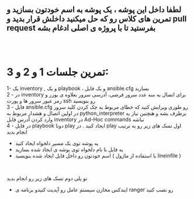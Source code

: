 
<br>
<br>

## لطفا داخل این پوشه ، یک پوشه به اسم خودتون بسازید و تمرین های کلاس رو که حل میکنید داخلش قرار بدید و pull request بفرستید تا با پروژه ی اصلی ادغام بشه 

<br>
<br>

# تمرین جلسات 1 و 2 و 3: 
1-  یک inventory , و یک playbook ، و یک فایل ansible.cfg بسازید 
<br>
2 - در inventory برای اتصال به سه عدد سرور فرضی،  آدرسی سرور  بعلاوه ی یوزر و رمز عبور سرور ها و پورت ssh رو بنویسید 
<br>
3 - فایل ansible.cfg رو طوری ویرایش کنید که خطای مربوط یه چک کردن کلید سرور در اولین اتصال و هشدار مربوط به python_interpreter برطرف بشه و هنچنین نیاز به وارد کردن آدرس فایل inventory در Ad-Hoc commands نباشه 
<br>
4 - در فایل playbook دوتا play ایجاد کنید . در play اول تسک های زیر رو به ترتیب انجام بدید

* یه پوشه توی یک مسیر دلخواه ایجاد کنید
* یه فایل با نام دلخواه توی پوشه ی ایجاد شده بسازید
* اسم خودتون رو داخل فایل ایجاد شده بنویسید ( با استفاده از ماژول lineinfile )

<br>

تو پلی دوم تسک های زیر رو انجام بدید
* ایندکس مخازن سیستم عامل رو آپدیت کنیدو برنامه ی ranger رو نصب کنید

<br>
